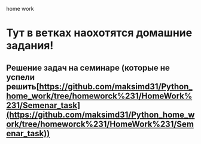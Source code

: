 home work
# Тут в ветках наохотятся домашние задания!

## Решение задач на семинаре (которые не успели решить[https://github.com/maksimd31/Python_home_work/tree/homeworck%231/HomeWork%231/Semenar_task](https://github.com/maksimd31/Python_home_work/tree/homeworck%231/HomeWork%231/Semenar_task))